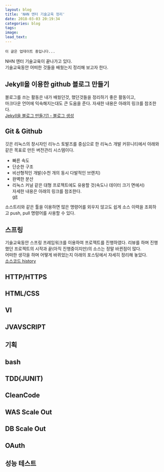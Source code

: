 ```yaml
---
layout: blog
title: 'NHN 엔터 기술교육 정리'
date: 2018-03-03 20:19:34
categories: blog
tags: 
image: 
lead_text: 
---
```

<code>이 글은 업데이트 중입니다...</code>  

NHN 엔터 기술교육이 끝나가고 있다.  
기술교육동안 어떠한 것들을 배웠는지 정리해 보고자 한다.  

## Jekyll을 이용한 github 블로그 만들기
블로그를 쓰는 활동은 내가 배웠던것, 했던것들을 정리하기 좋은 활동이고,  
마크다운 언어에 익숙해지는대도 큰 도움을 준다.
자새한 내용은 아래의 링크를 참조한다.  
[Jekyll을 블로그 만들기1 - 블로그 생성](https://jhjang04.github.io//blog/2018/01/11/how-to-make-blog.html)


## Git & Github
깃은 리눅스의 창시자인 리누스 토발즈를 중심으로 한 리눅스 개발 커뮤니티에서 아래와 같은 목표로 만든 버전관리 시스템이다.
- 빠른 속도
- 단순한 구조
- 비선형적인 개발(수천 개의 동시 다발적인 브랜치)
- 완벽한 분산
- 리눅스 커널 같은 대형 프로젝트에도 유용할 것(속도나 데이터 크기 면에서)  
자세한 내용은 아래의 링크를 참조한다.  
[git](https://git-scm.com/book/ko/v1)

소스트리와 같은 툴을 이용하면 많은 명령어를 외우지 않고도 쉽게 소스 이력을 조회하고 push, pull 명령어를 사용할 수 있다.


## 스프링 
기술교육동안 스프링 프레임워크를 이용하여 프로젝트를 진행하였다. 리뷰를 하며 진행했던 프로젝트의 시작과 끝(아직 진행중이지만)의 소스는 정말 바뀐점이 많다.  
어떠한 생각을 하며 어떻게 바뀌었는지 아래의 포스팅에서 자세히 정리해 놓았다.  
[소스코드 history](https://jhjang04.github.io//blog/2018/03/03/source-history.html)

## HTTP/HTTPS

## HTML/CSS

## VI

## JVAVSCRIPT

## 기획

## bash

## TDD(JUNIT)

## CleanCode

## WAS Scale Out 

## DB Scale Out

## OAuth

## 성능 테스트